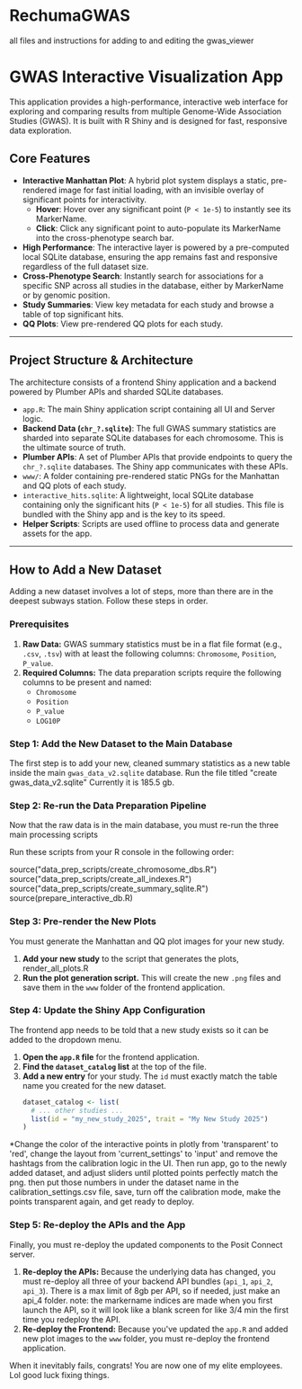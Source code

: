 # RechumaGWAS
all files and instructions for adding to and editing the gwas_viewer 


# GWAS Interactive Visualization App

This application provides a high-performance, interactive web interface for exploring and comparing results from multiple Genome-Wide Association Studies (GWAS). It is built with R Shiny and is designed for fast, responsive data exploration.

## Core Features

-   **Interactive Manhattan Plot**: A hybrid plot system displays a static, pre-rendered image for fast initial loading, with an invisible overlay of significant points for interactivity.
    -   **Hover**: Hover over any significant point (`P < 1e-5`) to instantly see its MarkerName.
    -   **Click**: Click any significant point to auto-populate its MarkerName into the cross-phenotype search bar.
-   **High Performance**: The interactive layer is powered by a pre-computed local SQLite database, ensuring the app remains fast and responsive regardless of the full dataset size.
-   **Cross-Phenotype Search**: Instantly search for associations for a specific SNP across all studies in the database, either by MarkerName or by genomic position.
-   **Study Summaries**: View key metadata for each study and browse a table of top significant hits.
-   **QQ Plots**: View pre-rendered QQ plots for each study.

---
## Project Structure & Architecture

The architecture consists of a frontend Shiny application and a backend powered by Plumber APIs and sharded SQLite databases.

-   `app.R`: The main Shiny application script containing all UI and Server logic.
-   **Backend Data (`chr_?.sqlite`)**: The full GWAS summary statistics are sharded into separate SQLite databases for each chromosome. This is the ultimate source of truth.
-   **Plumber APIs**: A set of Plumber APIs that provide endpoints to query the `chr_?.sqlite` databases. The Shiny app communicates with these APIs.
-   `www/`: A folder containing pre-rendered static PNGs for the Manhattan and QQ plots of each study.
-   `interactive_hits.sqlite`: A lightweight, local SQLite database containing only the significant hits (`P < 1e-5`) for all studies. This file is bundled with the Shiny app and is the key to its speed.
-   **Helper Scripts**: Scripts are used offline to process data and generate assets for the app.

---

## How to Add a New Dataset

Adding a new dataset involves a lot of steps, more than there are in the deepest subways station. Follow these steps in order.

### Prerequisites

1.  **Raw Data:** GWAS summary statistics must be in a flat file format (e.g., `.csv`, `.tsv`) with at least the following columns: `Chromosome`, `Position`, `P_value`.
2.  **Required Columns:** The data preparation scripts require the following columns to be present and named:
    * `Chromosome`
    * `Position`
    * `P_value`
    * `LOG10P` 

### Step 1: Add the New Dataset to the Main Database

The first step is to add your new, cleaned summary statistics as a new table inside the main `gwas_data_v2.sqlite` database.
 Run the file titled "create gwas_data_v2.sqlite" Currently it is 185.5 gb. 

### Step 2: Re-run the Data Preparation Pipeline

Now that the raw data is in the main database, you must re-run the three main processing scripts

Run these scripts from your R console in the following order:

  source("data_prep_scripts/create_chromosome_dbs.R")
    source("data_prep_scripts/create_all_indexes.R")
    source("data_prep_scripts/create_summary_sqlite.R")
    source(prepare_interactive_db.R)


### Step 3: Pre-render the New Plots

You must generate the Manhattan and QQ plot images for your new study.

1.  **Add your new study** to the script that generates the plots, render_all_plots.R
2.  **Run the plot generation script.** This will create the new `.png` files and save them in the `www` folder of the frontend application.

### Step 4: Update the Shiny App Configuration

The frontend app needs to be told that a new study exists so it can be added to the dropdown menu.

1.  **Open the `app.R` file** for the frontend application.
2.  **Find the `dataset_catalog` list** at the top of the file.
3.  **Add a new entry** for your study. The `id` must exactly match the table name you created for the new dataset.
    ```R
    dataset_catalog <- list(
      # ... other studies ...
      list(id = "my_new_study_2025", trait = "My New Study 2025")
    )
    ```
*Change the color of the interactive points in plotly from 'transparent' to 'red', change the layout from 'current_settings' to 'input' and remove the hashtags from the calibration logic in the UI. Then run app, go to the newly added dataset, and adjust sliders until plotted points perfectly match the png. then put those numbers in under the dataset name in the calibration_settings.csv file, save, turn off the calibration mode, make the points transparent again, and get ready to deploy.

### Step 5: Re-deploy the APIs and the App

Finally, you must re-deploy the updated components to the Posit Connect server.

1.  **Re-deploy the APIs:** Because the underlying data has changed, you must re-deploy all three of your backend API bundles (`api_1`, `api_2`, `api_3`). There is a max limit of 8gb per API, so if needed, just make an api_4 folder.
   note: the markername indices are made when you first launch the API, so it will look like a blank screen for like 3/4 min the first time you redeploy the API. 
3.  **Re-deploy the Frontend:** Because you've updated the `app.R` and added new plot images to the `www` folder, you must re-deploy the frontend application.

When it inevitably fails, congrats! You are now one of my elite employees. Lol good luck fixing things.

